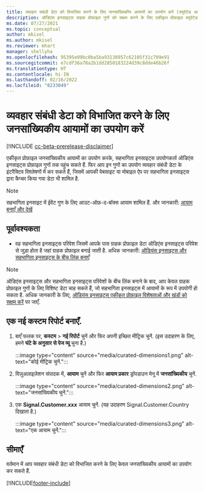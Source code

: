 ```yaml
---
title: व्यवहार संबंधी डेटा को विभाजित करने के लिए जनसांख्यिकीय आयामों का उपयोग करें (क्यूरेटेड आयाम)
description: ऑडिएंस इनसाइट्स ग्राहक प्रोफ़ाइल गुणों को सक्षम करने के लिए एकीकृत प्रोफ़ाइल क्यूरेटेड आयामों का उपयोग करें.
ms.date: 07/27/2021
ms.topic: conceptual
author: mkisel
ms.author: mkisel
ms.reviewer: mhart
manager: shellyha
ms.openlocfilehash: 95395e09bc0ba5ba93138957c62105f31c709e91
ms.sourcegitcommit: e7cdf36a78a2b1dd2850183224d39c8dde46b26f
ms.translationtype: HT
ms.contentlocale: hi-IN
ms.lasthandoff: 02/16/2022
ms.locfileid: "8233049"
---
```

# <a name="use-demographic-dimensions-for-splitting-behavioral-data"></a>व्यवहार संबंधी डेटा को विभाजित करने के लिए जनसांख्यिकीय आयामों का उपयोग करें

[!INCLUDE [cc-beta-prerelease-disclaimer](includes/cc-beta-prerelease-disclaimer.md)]

एकीकृत प्रोफ़ाइल जनसांख्यिकीय आयामों का उपयोग करके, सहभागिता इनसाइट्स उपयोगकर्ता ऑडिएंस इनसाइट्स प्रोफ़ाइल गुणों तक पहुंच सकते हैं. फिर आप इन गुणों का उपयोग व्यवहार संबंधी डेटा के इंटरैक्टिव विश्लेषणों में कर सकते हैं, जिसमें आपकी वेबसाइट या मोबाइल ऐप पर सहभागिता इनसाइट्स द्वारा कैप्चर किया गया डेटा भी शामिल है.

>[!NOTE]
> सहभागिता इनसाइट में ईवेंट गुण के लिए आउट-ऑफ़-द-बॉक्स आयाम शामिल हैं. और जानकारी: [आयाम बनाएँ और देखें](dimensions.md)

## <a name="prerequisite"></a>पूर्वावश्यकता

- वह सहभागिता इनसाइट्स परिवेश जिसमें आपके पास ग्राहक प्रोफ़ाइल डेटा ऑडिएंस इनसाइट्स परिवेश से जुड़ा होता है जहां ग्राहक प्रोफ़ाइल बनाई जाती है. अधिक जानकारी: [ऑडियंस इनसाइट्स और सहभागिता इनसाइट्स के बीच लिंक बनाएँ](integrate-audience-insights-engagement-insights.md)

> [!NOTE]
> ऑडिएंस इनसाइट्स और सहभागिता इनसाइट्स परिवेशों के बीच लिंक बनाने के बाद, आप केवल ग्राहक प्रोफ़ाइल गुणों के लिए विशिष्ट डेटा चाह सकते हैं, जो सहभागिता इनसाइट्स में आयामों के रूप में उपयोगी हो सकता है. अधिक जानकारी के लिए, [ऑडियंस इनसाइट्स एकीकृत प्रोफ़ाइल विशेषताओं और खंडों को सक्षम करें](integrate-audience-insights-engagement-insights.md#enable-audience-insights-unified-profiles-attributes-and-segments) पर जाएँ.

## <a name="create-a-new-custom-report"></a>एक नई कस्टम रिपोर्ट बनाएँ.

1. बाएँ फलक पर, **कस्टम** > **नई रिपोर्ट** चुनें और फिर अपनी इच्छित मीट्रिक चुनें. (इस उदाहरण के लिए, हमने **घंटे के अनुसार से पेज व्यू** चुना है.)

    :::image type="content" source="media/curated-dimensions1.png" alt-text="कोई मीट्रिक चुनें.":::

2. विज़ुअलाइज़ेशन संपादक में, **आयाम** चुनें और फिर **आयाम प्रकार** ड्रॉपडाउन मेनू में **जनसांख्यिकीय** चुनें.

    :::image type="content" source="media/curated-dimensions2.png" alt-text="जनसांख्यिकीय चुनें.":::

3. एक **Signal.Customer.*xxx*** आयाम चुनें. (यह उदाहरण Signal.Customer.Country दिखाता है.)

    :::image type="content" source="media/curated-dimensions3.png" alt-text="एक आयाम चुनें.":::
  
## <a name="limitations"></a>सीमाएँ

वर्तमान में आप व्यवहार संबंधी डेटा को विभाजित करने के लिए केवल जनसांख्यिकीय आयामों का उपयोग कर सकते हैं.


[!INCLUDE[footer-include](../includes/footer-banner.md)]
